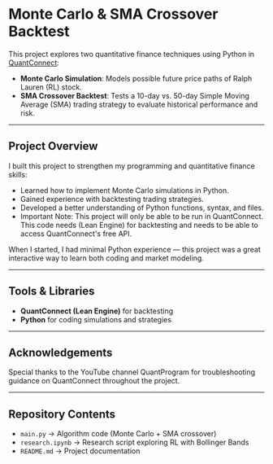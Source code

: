 # Monte Carlo & SMA Crossover Backtest

This project explores two quantitative finance techniques using Python in [QuantConnect](https://www.quantconnect.com/):

- **Monte Carlo Simulation**: Models possible future price paths of Ralph Lauren (RL) stock.  
- **SMA Crossover Backtest**: Tests a 10-day vs. 50-day Simple Moving Average (SMA) trading strategy to evaluate historical performance and risk.

---

## Project Overview
I built this project to strengthen my programming and quantitative finance skills:  
- Learned how to implement Monte Carlo simulations in Python.  
- Gained experience with backtesting trading strategies.  
- Developed a better understanding of Python functions, syntax, and files.
- Important Note: This project will only be able to be run in QuantConnect. This code needs (Lean Engine) for backtesting and needs to be able to access QuantConnect's free API. 

When I started, I had minimal Python experience — this project was a great interactive way to learn both coding and market modeling.  

---

## Tools & Libraries
- **QuantConnect (Lean Engine)** for backtesting  
- **Python** for coding simulations and strategies  

---

## Acknowledgements
Special thanks to the YouTube channel QuantProgram for troubleshooting guidance on QuantConnect throughout the project.  

---

## Repository Contents
- `main.py` → Algorithm code (Monte Carlo + SMA crossover)  
- `research.ipynb` → Research script exploring RL with Bollinger Bands 
- `README.md` → Project documentation  
